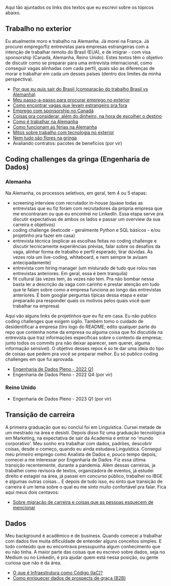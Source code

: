 Aqui tão ajuntados os links dos textos que eu escrevi sobre os tópicos abaixo.

## Trabalho no exterior

Eu atualmente moro e trabalho na Alemanha. Já morei na França. Já procurei emprego/fiz entrevistas para empresas estrangeiras com a intenção de trabalhar remoto do Brasil (EUA), e de imigrar - com visa sponsorship (Canadá, Alemanha, Reino Unido). Estes textos têm o objetivo de discutir como se preparar para uma entrevista internacional, como conseguir vagas alinhadas com cada perfil, quais são as diferenças de morar e trabalhar em cada um desses países (dentro dos limites da minha perspectiva). 

- [Por que eu quis sair do Brasil (comparação do trabalho Brasil vs Alemanha)](https://bit.ly/3aIzARC)
- [Meu passo-a-passo para procurar emprego no exterior](https://bit.ly/3XFY55f)
- [Como encontrar vagas que levam estrangeiro pra fora](https://bit.ly/3mu22JA)
- [Emprego com sponsorship no Canadá](https://bit.ly/3wx06F2)
- [Coisas pra considerar, além do dinheiro, na hora de escolher o destino](https://bit.ly/3msWoHw)
- [Como é trabalhar na Alemanha](https://bit.ly/3NyfpUU)
- [Como funcionam as férias na Alemanha](https://bit.ly/3zlN3J5)
- [Mitos sobre trabalho com tecnologia no exterior](https://bit.ly/3tikvwr)
- [Nem tudo são flores na gringa](https://bit.ly/3H02Mzo)
- Avaliando contratos: pacotes de benefícios (por vir)

## Coding challenges da gringa (Engenharia de Dados)

### Alemanha

Na Alemanha, os processos seletivos, em geral, tem 4 ou 5 etapas: 
- screening interview com recrutador in-house (quase todas as entrevistas que eu fiz foram com recrutadores da própria empresa que me encontraram ou que eu encontrei no LinkedIn. Essa etapa serve pra discutir expectativas de ambos os lados e passar um overview da sua carreira e objetivos)
- coding challenge (leetcode - geralmente Python e SQL básicos - e/ou projetinho pra fazer em casa)
- entrevista técnica (explicar as escolhas feitas no coding challenge e discutir tecnicamente experiências prévias, falar sobre os desafios da vaga, alinhar forma de trabalho e perfil esperado, tirar dúvidas. Às vezes rola um live-coding, whiteboard, e nem sempre te avisam antecipadamente)
- entrevista com hiring manager (um misturado de tudo que rolou nas entrevistas anteriores. Em geral, essa é bem tranquila)
- fit cultural (às vezes tem, às vezes não tem. Pra não bombar nessa basta ler a descrição da vaga com carinho e prestar atenção em tudo que te falam sobre como a empresa funciona ao longo das entrevistas anteriores. É bom googlar perguntas típicas dessa etapa e estar preparado pra responder quais os motivos pelos quais você quer trabalhar na empresa)

Aqui vão alguns links de projetinhos que eu fiz em casa. Eu não publico coding challenges que exigem sigilo. Também tomo o cuidado de desidentificar a empresa (tiro logo do README; edito qualquer parte do repo que contenha nome da empresa ou alguma coisa que foi discutida na entrevista que traz informações específicas sobre o contexto da empresa; junto todos os commits pra não deixar aparecer, sem querer, alguma informação sensível). O objetivo desses repos é so te dar uma ideia do tipo de coisas que pedem pra você se preparar melhor. Eu só publico coding challenges em que fui aprovada.

- [Engenharia de Dados Pleno - 2022 Q1](https://bit.ly/3wC5p6i)
- Engenharia de Dados Pleno - 2022 Q4 (por vir)

### Reino Unido

- Engenharia de Dados Pleno - 2023 Q1 (por vir)

## Transição de carreira

A primeira graduação que eu concluí foi em Linguística. Cursei metade de um mestrado na área e desisti. Depois disso fiz uma graduação tecnológica em Marketing, na expectativa de sair da Academia e entrar no 'mundo corporativo'. Meu sonho era trabalhar com dados, padrões, descobrir coisas, desde o começo, quando eu ainda estudava Linguística. Consegui meu primeiro emprego como Analista de Dados e, pouco tempo depois, comecei a me interessar por Engenharia de Dados. Fiz essa última transição recentemente, durante a pandemia. Além dessas carreiras, ja trabalhei como revisora de textos, organizadora de eventos, já estudei direito e estagiei na área, já passei em concurso público, trabalhei no IBGE e algumas outras coisas... E depois de tudo isso, eu sinto que transição de carreira é um tema sobre o qual eu me sinto muito confortável pra falar. Fica aqui meus dois centavos:

- [Sobre migração de carreira e coisas que as pessoas esquecem de mencionar](https://bit.ly/3wzTp4Z)

## Dados

Meu background é acadêmico e de business. Quando comecei a trabalhar com dados tive muita dificuldade de entender alguns conceitos simples. E todo conteúdo que eu encontrava pressupunha algum conhecimento que eu não tinha. A maior parte das coisas que eu escrevo sobre dados, seja no Medium ou no Linkedin, é pra ajudar quem está nessa posição, ou gente curiosa que não é da área. 

- [O que é Infraestrutura como Código (IaC)?](https://anneglienke.medium.com/o-que-%C3%A9-infraestrutura-como-c%C3%B3digo-iac-perspectiva-de-iniciante-80b124d1cb84)
- [Como enriquecer dados de prospects de graça (B2B)](https://anneglienke.medium.com/como-enriquecer-dados-de-prospects-de-gra%C3%A7a-b2b-66c9f488f48)


















